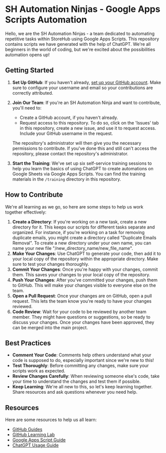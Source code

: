 # SH Automation Ninjas - Google Apps Scripts Automation

Hello, we are the SH Automation Ninjas - a team dedicated to automating repetitive tasks within StoreHub using Google Apps Scripts. This repository contains scripts we have generated with the help of ChatGPT. We're all beginners in the world of coding, but we're excited about the possibilities automation opens up!

## Getting Started

1. **Set Up GitHub**: If you haven't already, [set up your GitHub account](https://github.com/join). Make sure to configure your username and email so your contributions are correctly attributed.
2. **Join Our Team**: If you're an SH Automation Ninja and want to contribute, you'll need to:

   - Create a GitHub account, if you haven't already.
   - Request access to this repository. To do so, click on the 'Issues' tab in this repository, create a new issue, and use it to request access. Include your GitHub username in the request.

   The repository's administrator will then give you the necessary permissions to contribute. If you've done this and still can't access the repository, please contact the repository's administrator.
3. **Start the Training**: We've set up six self-service training sessions to help you learn the basics of using ChatGPT to create automations on Google Sheets via Google Apps Scripts. You can find the training materials in the `/training` directory in this repository.

## How to Contribute

We're all learning as we go, so here are some steps to help us work together effectively:

1. **Create a Directory**: If you're working on a new task, create a new directory for it. This keeps our scripts for different tasks separate and organized. For instance, if you're working on a task for removing duplicate emails, you might create a directory called "Duplicate Emails Removal". To create a new directory under your own name, you can name your new file "/new_directory_name/new_file_name".
2. **Make Your Changes**: Use ChatGPT to generate your code, then add it to your local copy of the repository within the appropriate directory. Make sure to test your changes thoroughly.
3. **Commit Your Changes**: Once you're happy with your changes, commit them. This saves your changes to your local copy of the repository.
4. **Push Your Changes**: After you've committed your changes, push them to GitHub. This will make your changes visible to everyone else on the team.
5. **Open a Pull Request**: Once your changes are on GitHub, open a pull request. This lets the team know you're ready to have your changes reviewed.
6. **Code Review**: Wait for your code to be reviewed by another team member. They might have questions or suggestions, so be ready to discuss your changes. Once your changes have been approved, they can be merged into the main project.

## Best Practices

* **Comment Your Code**: Comments help others understand what your code is supposed to do, especially important since we're new to this!
* **Test Thoroughly**: Before committing any changes, make sure your scripts work as expected.
* **Review Changes Carefully**: When reviewing someone else's code, take your time to understand the changes and test them if possible.
* **Keep Learning**: We're all new to this, so let's keep learning together. Share resources and ask questions whenever you need help.

## Resources

Here are some resources to help us all learn:

* [GitHub Guides](https://guides.github.com/)
* [GitHub Learning Lab](https://lab.github.com/)
* [Google Apps Script Guide](https://developers.google.com/apps-script/guides/)
* [ChatGPT Usage Guide](https://platform.openai.com/docs/guides/chat)
